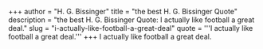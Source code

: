 +++
author = "H. G. Bissinger"
title = "the best H. G. Bissinger Quote"
description = "the best H. G. Bissinger Quote: I actually like football a great deal."
slug = "i-actually-like-football-a-great-deal"
quote = '''I actually like football a great deal.'''
+++
I actually like football a great deal.
